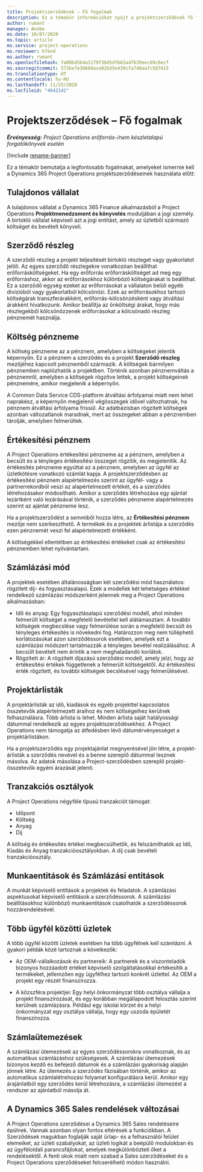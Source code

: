 ```yaml
---
title: Projektszerződések – Fő fogalmak
description: Ez a témakör információkat nyújt a projektszerződések fő fogalmairól a Project Operations alkalmazásban.
author: rumant
manager: Annbe
ms.date: 10/07/2020
ms.topic: article
ms.service: project-operations
ms.reviewer: kfend
ms.author: rumant
ms.openlocfilehash: fa00bd5b4a1179f38d5dfb63a47b39eec69c6ecf
ms.sourcegitcommit: 573be7e36604ace82b35e439cfa748aa7c587415
ms.translationtype: HT
ms.contentlocale: hu-HU
ms.lasthandoff: 11/25/2020
ms.locfileid: "4642141"
---
```

# <a name="project-contracts---key-concepts"></a>Projektszerződések – Fő fogalmak

_**Érvényesség:** Project Operations erőforrás-/nem készletalapú forgatókönyvek esetén_

[!include [rename-banner](~/includes/cc-data-platform-banner.md)]

Ez a témakör bemutatja a legfontosabb fogalmakat, amelyeket ismernie kell a Dynamics 365 Project Operations projektszerződéseinek használata előtt:

## <a name="owning-company"></a>Tulajdonos vállalat

A tulajdonos vállalat a Dynamics 365 Finance alkalmazásból a Project Operations **Projektmenedzsment és könyvelés** moduljában a jogi személy. A birtokló vállalat képviseli azt a jogi entitást, amely az üzletből származó költséget és bevételt könyveli.

## <a name="contracting-unit"></a>Szerződő részleg

A szerződő részleg a projekt teljesítését birtokló részleget vagy gyakorlatot jelöli. Az egyes szerződő részlegekre vonatkozóan beállíthat erőforrásköltségeket. Ha egy erőforrás erőforrásköltséget ad meg egy erőforráshoz, akkor az erőforrásokhoz különböző költségárakat is beállíthat. Ez a szerződő egység ezeket az erőforrásokat a vállalaton belüli egyéb divízióból vagy gyakorlatból kölcsönözi. Ezek az erőforrásokhoz tartozó költségárak transzferárakként, erőforrás-kölcsönzésként vagy átváltási árakként hivatkozunk. Amikor beállítja az önköltségi árakat, hogy más részlegekből kölcsönözzenek erőforrásokat a kölcsönadó részleg pénznemét használja.

## <a name="cost-currency"></a>Költség pénzneme

A költség pénzneme az a pénznem, amelyben a költségeket jelentik képernyőn. Ez a pénznem a szerződés és a projekt **Szerződő részleg** mezőjéhez kapcsolt pénznemből származik. A költségek bármilyen pénznemben naplózhatók a projektben. Történik azonban pénznemváltás a pénznemről, amelyben a költségek rögzítve lettek, a projekt költségeinek pénznemére, amikor megjelenik a képernyőn.

A Common Data Service CDS-platform átváltási árfolyamai miatt nem lehet naprakész, a képernyőn megjelenő végösszegek idővel változhatnak, ha pénznem átváltási árfolyama frissül. Az adatbázisban rögzített költségek azonban változatlanok maradnak, mert az összegeket abban a pénznemben tárolják, amelyben felmerültek.

## <a name="sales-currency"></a>Értékesítési pénznem

A Project Operations értékesítési pénzneme az a pénznem, amelyben a becsült és a tényleges értékesítési összeget rögzítik, és megjelenítik. Az értékesítés pénzneme egyúttal az a pénznem, amelyben az ügyfél az üzletkötésre vonatkozó számlát kapja. A projektszerződésben az értékesítési pénznem alapértelmezés szerint az ügyfél- vagy a partnerrekordból veszi az alapértelmezett értékét, és a szerződés létrehozásakor módosítható. Amikor a szerződés létrehozása egy ajánlat lezártként való lezárásával történik, a szerződés pénzneme alapértelmezés szerint az ajánlat pénzneme lesz.

Ha a projektszerződést a semmiből hozza létre, az **Értékesítési pénznem** mezője nem szerkeszthető. A termékek és a projektek árlistája a szerződés ezen pénznemét veszi fel alapértelmezett értékként.

A költségekkel ellentétben az értékesítési értékeket csak az értékesítési pénznemben lehet nyilvántartani.

## <a name="billing-method"></a>Számlázási mód

A projektek esetében általánosságban két szerződési mód használatos: rögzített díj- és fogyasztásalapú. Ezek a modellek két lehetséges értékkel rendelkező számlázási módszerként jelennek meg a Project Operations alkalmazásban:

- Idő és anyag: Egy fogyasztásalapú szerződési modell, ahol minden felmerült költséget a megfelelő bevétellel kell alátámasztani. A további költségek megbecslése vagy felmerülése során a megfelelő becsült és tényleges értékesítés is növekedni fog. Határozzon meg nem túlléphető korlátozásokat azon szerződéssorok esetében, amelyek ezt a számlázási módszert tartalmazzák a tényleges bevétel realizálásához. A becsült bevételt nem érintik a nem meghaladandó korlátok.
- Rögzített ár: A rögzített díjazású szerződési modell, amely jelzi, hogy az értékesítési értékek függetlenek a felmerült költségektől. Az értékesítési érték rögzített, és további költségek becslésével vagy felmerülésével.

## <a name="project-price-lists"></a>Projektárlisták

A projektárlisták az idő, kiadások és egyéb projekttel kapcsolatos összetevők alapértelmezett áraihoz és nem költségeihez kerülnek felhasználásra. Több árlista is lehet. Minden árlista saját hatályossági dátummal rendelkezik az egyes projektszerződésekhez. A Project Operations nem támogatja az átfedésben lévő dátumérvényességet a projektárlistákon.

Ha a projektszerződés egy projektajánlat megnyerésével jön létre, a projekt-árlisták a szerződés nevével és a benne szereplő dátummal lesznek másolva. Az adatok másolása a Project-szerződésben szereplő projekt-összetevők egyéni árazását jelenti.

## <a name="transaction-classes"></a>Tranzakciós osztályok

A Project Operations négyféle típusú tranzakciót támogat:

- Időpont
- Költség
- Anyag
- Díj

A költség és értékesítés értékei megbecsülhetők, és felszámíthatók az Idő, Kiadás és Anyag tranzakcióosztályokban. A díj csak bevételi tranzakcióosztály.

## <a name="work-entities-and-billing-entities"></a>Munkaentitások és Számlázási entitások

A munkát képviselő entitások a projektek és feladatok. A számlázási aspektusokat képviselő entitások a szerződéssorok. A számlázási beállításokhoz különböző munkaentitások csatolhatók a szerződéssorok hozzárendelésével.

## <a name="multi-customer-deals"></a>Több ügyfél közötti üzletek

A több ügyfél közötti üzletek esetében ha több ügyfélnek kell számlázni. A gyakori példák közé tartoznak a következők:

- Az OEM-vállalkozások és partnereik: A partnerek és a viszonteladók bizonyos hozzáadott értéket képviselő szolgáltatásokkal értékesítik a termékeket, jellemzően egy ügyfélhez tartozó konkrét üzlettel. Az OEM a projekt egy részét finanszírozza. 

- A közszféra projektjei: Egy helyi önkormányzat több osztálya vállalja a projekt finanszírozását, és egy korábban megállapodott felosztás szerint kerülnek számlázásra. Például egy iskolai körzet és a helyi önkormányzat egy osztálya vállalja, hogy egy uszoda épületét finanszírozza.

## <a name="invoice-schedules"></a>Számlaütemezések

A számlázási ütemezések az egyes szerződéssorokra vonatkoznak, és az automatikus számlázáshoz szükségesek. A számlázási ütemezések bizonyos kezdő és befejező dátumok és a számlázási gyakoriság alapján jönnek létre. Az ütemezés a szerződés fázisában történik, amikor az automatikus számlalétrehozási folyamat konfigurálásra kerül. Amikor egy árajánlatból egy szerződés kerül létrehozásra, a számlázási ütemezést a rendszer az ajánlatból másolja át.

## <a name="changes-from-dynamics-365-sales-orders"></a>A Dynamics 365 Sales rendelések változásai

A Project Operations szerződései a Dynamics 365 Sales rendeléseire épülnek. Vannak azonban olyan fontos eltérések a funkciókban. A Szerződések magukban foglalják saját űrlap- és a felhasználói felület elemeiket, az üzleti szabályokat, az üzleti logikát a beépülő modulokban és az ügyféloldali parancsfájlokat, amelyek megkülönbözteti őket a rendelésektől. A fenti okok miatt nem szabad a Sales szerződéseket és a Project Operations szerződéseket felcserélhető módon használni.
